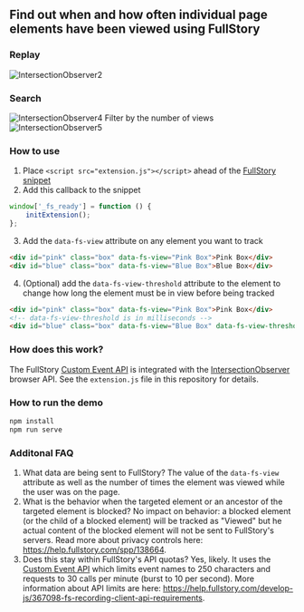 ## Find out when and how often individual page elements have been viewed using FullStory
### Replay
![IntersectionObserver2](https://user-images.githubusercontent.com/45576380/56548378-f5aaa800-654d-11e9-82ec-1193519ccea0.gif)

### Search
![IntersectionObserver4](https://user-images.githubusercontent.com/45576380/56548466-27237380-654e-11e9-97e9-a345c715c5ca.gif)
Filter by the number of views
![IntersectionObserver5](https://user-images.githubusercontent.com/45576380/56549098-ddd42380-654f-11e9-8bbc-9003053a8e1d.gif)

### How to use
1. Place `<script src="extension.js"></script>` ahead of the [FullStory snippet](https://help.fullstory.com/using/recording-snippet)
2. Add this callback to the snippet
```JavaScript
window['_fs_ready'] = function () {
    initExtension();
};
```
3. Add the `data-fs-view` attribute on any element you want to track
```HTML
<div id="pink" class="box" data-fs-view="Pink Box">Pink Box</div>
<div id="blue" class="box" data-fs-view="Blue Box">Blue Box</div>
```
4. (Optional) add the `data-fs-view-threshold` attribute to the element to change how long the element must be in view before being tracked
```HTML
<div id="pink" class="box" data-fs-view="Pink Box">Pink Box</div>
<!-- data-fs-view-threshold is in milliseconds -->
<div id="blue" class="box" data-fs-view="Blue Box" data-fs-view-threshold="2000">Blue Box</div>
```
### How does this work?
The FullStory [Custom Event API](https://help.fullstory.com/develop-js/363565-fs-event-api-sending-custom-event-data-into-fullstory) is integrated with the [IntersectionObserver](https://webkit.org/blog/8582/intersectionobserver-in-webkit/) browser API. See the `extension.js` file in this repository for details.
### How to run the demo
```Bash
npm install
npm run serve
```
### Additonal FAQ
1. What data are being sent to FullStory?
The value of the `data-fs-view` attribute as well as the number of times the element was viewed while the user was on the page.
2. What is the behavior when the targeted element or an ancestor of the targeted element is blocked?
No impact on behavior: a blocked element (or the child of a blocked element) will be tracked as "Viewed" but he actual content of the blocked element will not be sent to FullStory's servers. Read more about privacy controls here: https://help.fullstory.com/spp/138664.
3. Does this stay within FullStory's API quotas?
Yes, likely. It uses the [Custom Event API](https://help.fullstory.com/develop-js/363565-fs-event-api-sending-custom-event-data-into-fullstory) which limits event names to 250 characters and requests to 30 calls per minute (burst to 10 per second). More information about API limits are here: https://help.fullstory.com/develop-js/367098-fs-recording-client-api-requirements.
